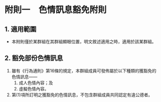 # 附則一　色情訊息豁免附則

## 1. 適用範圍

- 本附則僅於某群組在其群組顯眼位置，明文敘述適用之時，適用於該某群組。

## 2. 豁免部份色情訊息

1. 雖有《行為通則》第16條的規定，本群組成員可發佈屬於以下種類的獲豁免的色情訊息——
    1. 成人色情內容；及
    2. 虛擬色情內容。
2. 第(1)項所訂明之獲豁免的色情訊息，不包含群組成員共同認定有違公德者。
